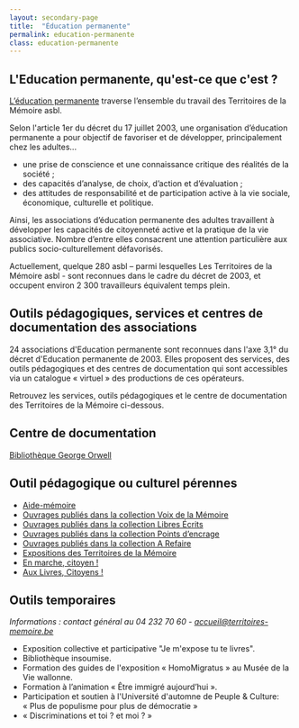 ```yaml
---
layout: secondary-page
title:  "Éducation permanente"
permalink: education-permanente
class: education-permanente
---
```


<div class="page-section__content limited" markdown="1">

## L'Education permanente, qu'est-ce que c'est&nbsp;?

[L’éducation permanente](http://www.educationpermanente.cfwb.be/) traverse l’ensemble du travail des Territoires de la Mémoire asbl.

Selon l'article 1er du décret du 17 juillet 2003, une organisation d’éducation permanente a pour objectif de favoriser et de développer, principalement chez les adultes...

- une prise de conscience et une connaissance critique des réalités de la société ;
- des capacités d’analyse, de choix, d’action et d’évaluation ;
- des attitudes de responsabilité et de participation active à la vie sociale, économique, culturelle et politique.

Ainsi, les associations d’éducation permanente des adultes travaillent à développer les capacités de citoyenneté active et la pratique de la vie associative. Nombre d’entre elles consacrent une attention particulière aux publics socio-culturellement défavorisés.

Actuellement, quelque 280 asbl – parmi lesquelles Les Territoires de la Mémoire asbl - sont reconnues dans le cadre du décret de 2003, et occupent environ 2 300 travailleurs équivalent temps plein.

## Outils pédagogiques, services et centres de documentation des associations

24 associations d'Education permanente sont reconnues dans l'axe 3,1° du décret d'Education permanente de 2003. Elles proposent des services, des outils pédagogiques et des centres de documentation qui sont accessibles via un catalogue «&nbsp;virtuel&nbsp;» des productions de ces opérateurs.

Retrouvez les services, outils pédagogiques et le centre de documentation des Territoires de la Mémoire ci-dessous.

## Centre de documentation 	

[Bibliothèque George Orwell](/bibliotheque/)

## Outil pédagogique ou culturel pérennes

- [Aide-mémoire](/archives-aide-memoire)
- [Ouvrages publiés dans la collection Voix de la Mémoire](/editions/#collection-voix-de-la-memoire)
- [Ouvrages publiés dans la collection Libres Écrits](/editions/#collection-libres-ecrits)
- [Ouvrages publiés dans la collection Points d’encrage](/editions/#collection-points-d-encrage)
- [Ouvrages publiés dans la collection A Refaire](/editions/#collection-a-refaire)
- [Expositions des Territoires de la Mémoire](/eduquer/#expositions-itinerantes)
- [En marche, citoyen !](/reseau/#en-marche-citoyen)
- [Aux Livres, Citoyens !](/aux-livres-citoyens)

## Outils temporaires

_Informations : contact général au 04 232 70 60 - [accueil@territoires-memoire.be](mailto:accueil@territoires-memoire.be)_

- Exposition collective et participative "Je m'expose tu te livres".
- Bibliothèque insoumise.
- Formation des guides de l'exposition «&nbsp;HomoMigratus&nbsp;» au Musée de la Vie wallonne.
- Formation à l’animation «&nbsp;Être immigré aujourd’hui&nbsp;».
- Participation et soutien à l'Université d'automne de Peuple & Culture: «&nbsp;Plus de populisme pour plus de démocratie&nbsp;»
- «&nbsp;Discriminations et toi&nbsp;? et moi&nbsp;?&nbsp;»

</div>